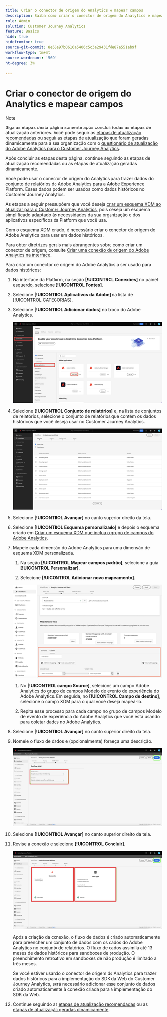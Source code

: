```yaml
---
title: Criar o conector de origem do Analytics e mapear campos
description: Saiba como criar o conector de origem do Analytics e mapear campos
role: Admin
solution: Customer Journey Analytics
feature: Basics
hide: true
hidefromtoc: true
source-git-commit: 8e51e97b0616a5406c5c3a29431fde87a551ab9f
workflow-type: tm+mt
source-wordcount: '569'
ht-degree: 3%

---
```


# Criar o conector de origem do Analytics e mapear campos

>[!NOTE]
> 
>Siga as etapas desta página somente após concluir todas as etapas de atualização anteriores. Você pode seguir as [etapas de atualização recomendadas](/help/getting-started/cja-upgrade/cja-upgrade-recommendations.md#recommended-upgrade-steps-for-most-organizations) ou seguir as etapas de atualização que foram geradas dinamicamente para a sua organização com o [questionário de atualização do Adobe Analytics para o Customer Journey Analytics](https://gigazelle.github.io/cja-ttv/).
>
>Após concluir as etapas desta página, continue seguindo as etapas de atualização recomendadas ou as etapas de atualização geradas dinamicamente.

Você pode usar o conector de origem do Analytics para trazer dados do conjunto de relatórios do Adobe Analytics para a Adobe Experience Platform. Esses dados podem ser usados como dados históricos no Customer Journey Analytics.

As etapas a seguir pressupõem que você deseja [criar um esquema XDM ao atualizar para o Customer Journey Analytics](/help/getting-started/cja-upgrade/cja-upgrade-schema-create.md), pois deseja um esquema simplificado adaptado às necessidades da sua organização e dos aplicativos específicos da Platform que você usa.

Com o esquema XDM criado, é necessário criar o conector de origem do Adobe Analytics para usar em dados históricos.

Para obter diretrizes gerais mais abrangentes sobre como criar um conector de origem, consulte [Criar uma conexão de origem do Adobe Analytics na interface](https://experienceleague.adobe.com/docs/experience-platform/sources/ui-tutorials/create/adobe-applications/analytics.html?lang=pt-BR).

Para criar um conector de origem do Adobe Analytics a ser usado para dados históricos:

1. Na interface da Platform, na seção **[!UICONTROL Conexões]** no painel esquerdo, selecione **[!UICONTROL Fontes]**.

1. Selecione **[!UICONTROL Aplicativos da Adobe]** na lista de [!UICONTROL CATEGORIAS].

1. Selecione **[!UICONTROL Adicionar dados]** no bloco do Adobe Analytics.

   ![Janela do Adobe Experience Platform com Fontes selecionadas junto com aplicativos Adobe e Adicionar dados realçados.](./assets/sources-overview.png)

1. Selecione **[!UICONTROL Conjunto de relatórios]** e, na lista de conjuntos de relatórios, selecione o conjunto de relatórios que contém os dados históricos que você deseja usar no Customer Journey Analytics.

   ![Janela do Adobe Experience Platform mostrando a lista de conjuntos de relatórios](./assets/report-suites.png)

1. Selecione **[!UICONTROL Avançar]** no canto superior direito da tela.

1. Selecione **[!UICONTROL Esquema personalizado]** e depois o esquema criado em [Criar um esquema XDM que inclua o grupo de campos do Adobe Analytics](/help/getting-started/cja-upgrade/cja-upgrade-source-connector-schema.md). <!-- Deleted this, because I changed this from choosing the default schemawe're pointing them now at the schema they just created: "Adobe Experience Platform  automatically creates the schema and the corresponding dataset to map all standard fields from the selected Adobe Analytics report suite." -->

   <!-- add screenshot -->

1. Mapeie cada dimensão do Adobe Analytics para uma dimensão de esquema XDM personalizada.

   1. Na seção **[!UICONTROL Mapear campos padrão]**, selecione a guia **[!UICONTROL Personalizar]**.

   1. Selecione **[!UICONTROL Adicionar novo mapeamento]**.

   ![mapear campos de esquema](assets/schema-mapping.png)

   1. No **[!UICONTROL campo Source]**, selecione um campo Adobe Analytics do grupo de campos Modelo de evento de experiência do Adobe Analytics. Em seguida, no **[!UICONTROL Campo de destino]**, selecione o campo XDM para o qual você deseja mapeá-lo.

   1. Repita esse processo para cada campo no grupo de campos Modelo de evento de experiência do Adobe Analytics que você está usando para coletar dados no Adobe Analytics.

1. Selecione **[!UICONTROL Avançar]** no canto superior direito da tela.

1. Nomeie o fluxo de dados e (opcionalmente) forneça uma descrição.

   ![Janela do Adobe Experience Platform destacando a seção de detalhes do Fluxo de Dados](./assets/dataflow-detail.png)

1. Selecione **[!UICONTROL Avançar]** no canto superior direito da tela.

1. Revise a conexão e selecione **[!UICONTROL Concluir]**.

   ![Janela do Adobe Experience Platform destacando as seções Connect e Data type para revisão](./assets/review.png)

   Após a criação da conexão, o fluxo de dados é criado automaticamente para preencher um conjunto de dados com os dados do Adobe Analytics no conjunto de relatórios. O fluxo de dados assimila até 13 meses de dados históricos para sandboxes de produção. O preenchimento retroativo em sandboxes de não produção é limitado a três meses.

   Se você estiver usando o conector de origem do Analytics para trazer dados históricos para a implementação do SDK da Web do Customer Journey Analytics, será necessário adicionar esse conjunto de dados criado automaticamente à conexão criada para a implementação do SDK da Web.

1. Continue seguindo as [etapas de atualização recomendadas](/help/getting-started/cja-upgrade/cja-upgrade-recommendations.md#recommended-upgrade-steps-for-most-organizations) ou as [etapas de atualização geradas dinamicamente](https://gigazelle.github.io/cja-ttv/).




